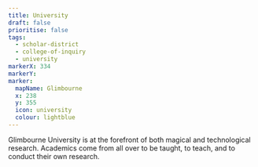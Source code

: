 ```yaml
---
title: University
draft: false
prioritise: false
tags:
  - scholar-district
  - college-of-inquiry
  - university
markerX: 334
markerY:
marker:
  mapName: Glimbourne
  x: 238
  y: 355
  icon: university
  colour: lightblue
---
```


Glimbourne University is at the forefront of both magical and technological research. Academics come from all over to be taught, to teach, and to conduct their own research.
